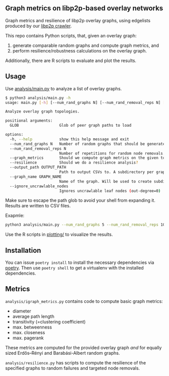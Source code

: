 ## Graph metrics on libp2p-based overlay networks

Graph metrics and resilience of libp2p overlay graphs, using edgelists produced by our [libp2p crawler](https://github.com/trudi-group/ipfs-crawler).

This repo contains Python scripts, that, given an overlay graph:
1. generate comparable random graphs and compute graph metrics, and
2. perform resilience/robustness calculations on the overlay graph.

Additionally, there are R scripts to evaluate and plot the results.


## Usage

Use [analysis/main.py](analysis/main.py) to analyze a list of overlay graphs.

```bash
$ python3 analysis/main.py -h
usage: main.py [-h] [--num_rand_graphs N] [--num_rand_removal_reps N] [--graph_metrics] [--resilience] [--output_path OUTPUT_PATH] [--graph_name GRAPH_NAME] [--ignore_uncrawlable_nodes] GLOB

Analyze overlay graph topologies.

positional arguments:
  GLOB                  Glob of peer graph paths to load

options:
  -h, --help            show this help message and exit
  --num_rand_graphs N   Number of random graphs that should be generated.
  --num_rand_removal_reps N
                        Number of repetitions for random node removals.
  --graph_metrics       Should we compute graph metrics on the given topologies?
  --resilience          Should we do a resilience analysis?
  --output_path OUTPUT_PATH
                        Path to output CSVs to. A subdirectory per graph name will be created automatically.
  --graph_name GRAPH_NAME
                        Name of the graph. Will be used to create subdirectories, and appears in the CSV files.
  --ignore_uncrawlable_nodes
                        Ignores uncrawlable leaf nodes (out-degree=0)
```

Make sure to escape the path glob to avoid your shell from expanding it.
Results are written to CSV files.

Exapmle:
```bash
python3 analysis/main.py --num_rand_graphs 5 --num_rand_removal_reps 10 --graph_metrics --resilience --output_path csv --graph_name filecoin-mainnet 'edge_lists/filecoin/*'
```

Use the R scripts in [plotting/](plotting) to visualize the results.

## Installation

You can issue `poetry install` to install the necessary dependencies via [poetry](https://python-poetry.org).
Then use `poetry shell` to get a virtualenv with the installed dependencies.

## Metrics

`analysis/igraph_metrics.py` contains code to compute basic graph metrics:
* diameter
* average path length
* transitivity (=clustering coefficient)
* max. betweenness
* max. closeness
* max. pagerank

These metrics are computed for the provided overlay graph *and* for equally sized Erdős–Rényi and Barabási-Albert random graphs.

`analysis/resilience.py` has scripts to compute the resilience of the specified graphs to random failures and targeted node removals.
